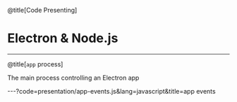 @title[Code Presenting]
# Electron & Node.js

---
@title[`app` process]

The main process controlling an Electron app

---?code=presentation/app-events.js&lang=javascript&title=app events
